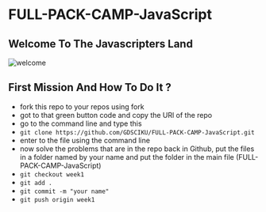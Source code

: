 # FULL-PACK-CAMP-JavaScript
## Welcome To The Javascripters Land 

![welcome](https://media0.giphy.com/media/w9lNTF0PwuF6HAcRN9/giphy.gif?cid=ecf05e47swe48aoogtu6eqizbpa6ug49da0vf4pyy3o1dwnn&rid=giphy.gif&ct=g)

## First Mission And How To Do It ?
- fork this repo to your repos using fork
- got to that green button code and copy the URl of the repo
- go to the command line and type this
- `git clone https://github.com/GDSCIKU/FULL-PACK-CAMP-JavaScript.git`
- enter to the file using the command line
- now solve the problems that are in the repo back in Github, put the files in a folder named by your name and put the folder in the main file (FULL-PACK-CAMP-JavaScript)
- `git checkout week1`
- `git add .`
- `git commit -m "your name"`
- `git push origin week1`
